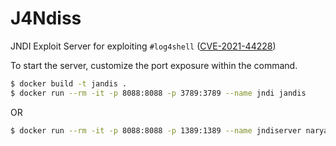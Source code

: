 # J4Ndiss
JNDI Exploit Server for exploiting `#log4shell` ([CVE-2021-44228](https://nvd.nist.gov/vuln/detail/CVE-2021-44228))

To start the server, customize the port exposure within the command.
```bash
$ docker build -t jandis .
$ docker run --rm -it -p 8088:8088 -p 3789:3789 --name jndi jandis
```

OR

```bash
$ docker run --rm -it -p 8088:8088 -p 1389:1389 --name jndiserver naryal2580/jandis
```
